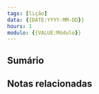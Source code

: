 ```yaml
---
tags: [lição]
data: {{DATE:YYYY-MM-DD}}
hours: 1
modulo: {{VALUE:Módulo}}
---
```


## Sumário

## Notas relacionadas